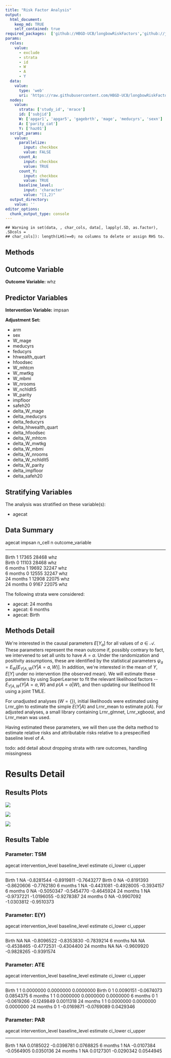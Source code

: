 ```yaml
---
title: "Risk Factor Analysis"
output: 
  html_document:
    keep_md: TRUE
    self_contained: true
required_packages:  ['github://HBGD-UCB/longbowRiskFactors','github://jeremyrcoyle/skimr@vector_types', 'github://tlverse/delayed']
params:
  roles:
    value:
      - exclude
      - strata
      - id
      - W
      - A
      - Y
  data: 
    value: 
      type: 'web'
      uri: 'https://raw.githubusercontent.com/HBGD-UCB/longbowRiskFactors/master/inst/sample_data/birthwt_data.rdata'
  nodes:
    value:
      strata: ['study_id', 'mrace']
      id: ['subjid']
      W: ['apgar1', 'apgar5', 'gagebrth', 'mage', 'meducyrs', 'sexn']
      A: ['parity_cat']
      Y: ['haz01']
  script_params:
    value:
      parallelize:
        input: checkbox
        value: FALSE
      count_A:
        input: checkbox
        value: TRUE
      count_Y:
        input: checkbox
        value: TRUE        
      baseline_level:
        input: 'character'
        value: "[1,2)"
  output_directory:
    value: ''
editor_options: 
  chunk_output_type: console
---
```







```
## Warning in set(data, , char_cols, data[, lapply(.SD, as.factor), .SDcols =
## char_cols]): length(LHS)==0; no columns to delete or assign RHS to.
```

## Methods
## Outcome Variable

**Outcome Variable:** whz

## Predictor Variables

**Intervention Variable:** impsan

**Adjustment Set:**

* arm
* sex
* W_mage
* meducyrs
* feducyrs
* hhwealth_quart
* hfoodsec
* W_mhtcm
* W_mwtkg
* W_mbmi
* W_nrooms
* W_nchldlt5
* W_parity
* impfloor
* safeh20
* delta_W_mage
* delta_meducyrs
* delta_feducyrs
* delta_hhwealth_quart
* delta_hfoodsec
* delta_W_mhtcm
* delta_W_mwtkg
* delta_W_mbmi
* delta_W_nrooms
* delta_W_nchldlt5
* delta_W_parity
* delta_impfloor
* delta_safeh20

## Stratifying Variables

The analysis was stratified on these variable(s):

* agecat

## Data Summary

agecat      impsan    n_cell       n  outcome_variable 
----------  -------  -------  ------  -----------------
Birth       1          17365   28468  whz              
Birth       0          11103   28468  whz              
6 months    1          19692   32247  whz              
6 months    0          12555   32247  whz              
24 months   1          12908   22075  whz              
24 months   0           9167   22075  whz              


The following strata were considered:

* agecat: 24 months
* agecat: 6 months
* agecat: Birth



## Methods Detail

We're interested in the causal parameters $E[Y_a]$ for all values of $a \in \mathcal{A}$. These parameters represent the mean outcome if, possibly contrary to fact, we intervened to set all units to have $A=a$. Under the randomization and positivity assumptions, these are identified by the statistical parameters $\psi_a=E_W[E_{Y|A,W}(Y|A=a,W)]$.  In addition, we're interested in the mean of $Y$, $E[Y]$ under no intervention (the observed mean). We will estimate these parameters by using SuperLearner to fit the relevant likelihood factors -- $E_{Y|A,W}(Y|A=a,W)$ and $p(A=a|W)$, and then updating our likelihood fit using a joint TMLE.

For unadjusted analyses ($W=\{\}$), initial likelihoods were estimated using Lrnr_glm to estimate the simple $E(Y|A)$ and Lrnr_mean to estimate $p(A)$. For adjusted analyses, a small library containing Lrnr_glmnet, Lrnr_xgboost, and Lrnr_mean was used.

Having estimated these parameters, we will then use the delta method to estimate relative risks and attributable risks relative to a prespecified baseline level of $A$.

todo: add detail about dropping strata with rare outcomes, handling missingness







# Results Detail

## Results Plots
![](/tmp/bc561ecc-6106-422a-9a7a-27e3a6a527cd/a4dd147c-3d6b-4765-816b-0ec4f53ea15a/REPORT_files/figure-html/plot_tsm-1.png)<!-- -->



![](/tmp/bc561ecc-6106-422a-9a7a-27e3a6a527cd/a4dd147c-3d6b-4765-816b-0ec4f53ea15a/REPORT_files/figure-html/plot_ate-1.png)<!-- -->



![](/tmp/bc561ecc-6106-422a-9a7a-27e3a6a527cd/a4dd147c-3d6b-4765-816b-0ec4f53ea15a/REPORT_files/figure-html/plot_par-1.png)<!-- -->

## Results Table

### Parameter: TSM


agecat      intervention_level   baseline_level      estimate     ci_lower     ci_upper
----------  -------------------  ---------------  -----------  -----------  -----------
Birth       1                    NA                -0.8281544   -0.8919811   -0.7643277
Birth       0                    NA                -0.8191393   -0.8620606   -0.7762180
6 months    1                    NA                -0.4431081   -0.4928005   -0.3934157
6 months    0                    NA                -0.5050347   -0.5454770   -0.4645924
24 months   1                    NA                -0.9737221   -1.0196055   -0.9278387
24 months   0                    NA                -0.9907092   -1.0303812   -0.9510373


### Parameter: E(Y)


agecat      intervention_level   baseline_level      estimate     ci_lower     ci_upper
----------  -------------------  ---------------  -----------  -----------  -----------
Birth       NA                   NA                -0.8096522   -0.8353830   -0.7839214
6 months    NA                   NA                -0.4538465   -0.4772531   -0.4304400
24 months   NA                   NA                -0.9609920   -0.9828265   -0.9391574


### Parameter: ATE


agecat      intervention_level   baseline_level      estimate     ci_lower    ci_upper
----------  -------------------  ---------------  -----------  -----------  ----------
Birth       1                    1                  0.0000000    0.0000000   0.0000000
Birth       0                    1                  0.0090151   -0.0674073   0.0854375
6 months    1                    1                  0.0000000    0.0000000   0.0000000
6 months    0                    1                 -0.0619266   -0.1249849   0.0011318
24 months   1                    1                  0.0000000    0.0000000   0.0000000
24 months   0                    1                 -0.0169871   -0.0769089   0.0429346


### Parameter: PAR


agecat      intervention_level   baseline_level      estimate     ci_lower    ci_upper
----------  -------------------  ---------------  -----------  -----------  ----------
Birth       1                    NA                 0.0185022   -0.0398781   0.0768825
6 months    1                    NA                -0.0107384   -0.0564905   0.0350136
24 months   1                    NA                 0.0127301   -0.0290342   0.0544945

